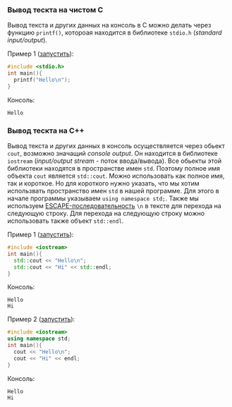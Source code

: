 
### Вывод тескта на чистом C
Вывод текста и других данных на консоль в C можно делать через функцию `printf()`, котороая находится в библиотеке `stdio.h` (_standard input/output_).

Пример 1 ([запустить](http://cpp.sh/8ufvg)):
```c
#include <stdio.h>
int main(){
  printf("Hello\n");
}
```
Консоль:
```
Hello
```

### Вывод тескта на C++
Вывод текста и других данных в консоль осуществляется через обьект `cout`, возможно значащий _console output_. Он находится в библиотеке `iostream` (_input/output stream_ - поток ввода/вывода). Все обьекты этой библиотеки находятся в пространстве имен `std`. Поэтому полное имя объекта `cout` является `std::cout`. Можно использовать как полное имя, так и короткое. Но для короткого нужно указать, что мы хотим использвать пространство имен `std` в нашей программе. Для этого в начале программы указываем `using namespace std;`. Также мы используем [ESCAPE-последовательность](ESCAPE-последовательности.md) `\n` в тексте для перехода на следующую строку. Для перехода на следующую строку можно использовать также объект `std::endl`.

Пример 1 ([запустить](http://cpp.sh/7sjhj)):
```cpp
#include <iostream>
int main(){
  std::cout << "Hello\n";
  std::cout << "Hi" << std::endl;
}
```
Консоль:
```
Hello
Hi
```


Пример 2 ([запустить](http://cpp.sh/6renh)):
```cpp
#include <iostream>
using namespace std;
int main(){
  cout << "Hello\n";
  cout << "Hi" << endl;
}
```
Консоль:
```
Hello
Hi
```
